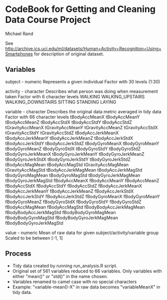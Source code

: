CodeBook for Getting and Cleaning Data Course Project
=====================================================

Michael Rand

See http://archive.ics.uci.edu/ml/datasets/Human+Activity+Recognition+Using+Smartphones
for description of original dataset.

Variables
---------
subject - numeric
  Represents a given individual
  Factor with 30 levels (1:30)
  
activity - character
  Describes what person was doing when measurement taken
  Factor with 6 character levels
      WALKING
      WALKING_UPSTAIRS
      WALKING_DOWNSTAIRS
      SITTING
      STANDING
      LAYING

variable - character
  Describes the original data metric averaged in tidy data
  Factor with 66 character levels
    tBodyAccMeanX
    tBodyAccMeanY
    tBodyAccMeanZ
    tBodyAccStdX
    tBodyAccStdY
    tBodyAccStdZ
    tGravityAccMeanX
    tGravityAccMeanY
    tGravityAccMeanZ
    tGravityAccStdX
    tGravityAccStdY
    tGravityAccStdZ
    tBodyAccJerkMeanX
    tBodyAccJerkMeanY
    tBodyAccJerkMeanZ
    tBodyAccJerkStdX
    tBodyAccJerkStdY
    tBodyAccJerkStdZ
    tBodyGyroMeanX
    tBodyGyroMeanY
    tBodyGyroMeanZ
    tBodyGyroStdX
    tBodyGyroStdY
    tBodyGyroStdZ
    tBodyGyroJerkMeanX
    tBodyGyroJerkMeanY
    tBodyGyroJerkMeanZ
    tBodyGyroJerkStdX
    tBodyGyroJerkStdY
    tBodyGyroJerkStdZ
    tBodyAccMagMean
    tBodyAccMagStd
    tGravityAccMagMean
    tGravityAccMagStd
    tBodyAccJerkMagMean
    tBodyAccJerkMagStd
    tBodyGyroMagMean
    tBodyGyroMagStd
    tBodyGyroJerkMagMean
    tBodyGyroJerkMagStd
    fBodyAccMeanX
    fBodyAccMeanY
    fBodyAccMeanZ
    fBodyAccStdX
    fBodyAccStdY
    fBodyAccStdZ
    fBodyAccJerkMeanX
    fBodyAccJerkMeanY
    fBodyAccJerkMeanZ
    fBodyAccJerkStdX
    fBodyAccJerkStdY
    fBodyAccJerkStdZ
    fBodyGyroMeanX
    fBodyGyroMeanY
    fBodyGyroMeanZ
    fBodyGyroStdX
    fBodyGyroStdY
    fBodyGyroStdZ
    fBodyAccMagMean
    fBodyAccMagStd
    fBodyBodyAccJerkMagMean
    fBodyBodyAccJerkMagStd
    fBodyBodyGyroMagMean
    fBodyBodyGyroMagStd
    fBodyBodyGyroJerkMagMean
    fBodyBodyGyroJerkMagStd
    
value - numeric
  Mean of raw data for given subject/activity/variable group
  Scaled to be between [-1, 1]
  
Process
-------
* Tidy data created by running run_analysis.R script.
* Original set of 561 variables reduced to 66 variables. Only
  variables with either "mean()" or "std()" in the name chosen.
* Variables renamed to camel case with no special characters
* Example: "variable-mean()-X" in raw data becomes "variableMeanX"
  in tidy data.